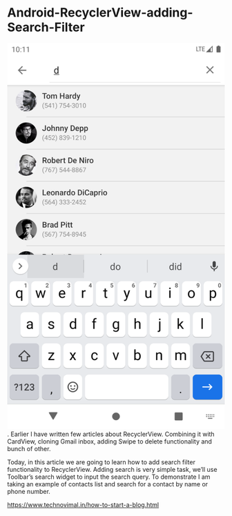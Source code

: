 # Android-RecyclerView-adding-Search-Filter

 ![alt text](demo.png).
Earlier I have written few articles about RecyclerView. Combining it with CardView, cloning Gmail inbox, adding Swipe to delete functionality and bunch of other.

Today, in this article we are going to learn how to add search filter functionality to RecyclerView. Adding search is very simple task, we’ll use Toolbar’s search widget to input the search query. To demonstrate I am taking an example of contacts list and search for a contact by name or phone number.

https://www.technovimal.in/how-to-start-a-blog.html
